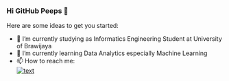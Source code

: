 ### Hi GitHub Peeps 👋

Here are some ideas to get you started:

- 🔭 I’m currently studying as Informatics Engineering Student at University of Brawijaya
- 🌱 I’m currently learning Data Analytics especially Machine Learning 
- 📫 How to reach me:<br>
  [![text](https://img.shields.io/badge/LinkedIn-0077B5?style=for-the-badge&logo=linkedin&logoColor=white)](https://www.linkedin.com/in/abizardhd)

